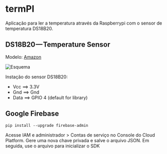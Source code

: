 # termPI

Aplicação para ler a temperatura através da Raspberrypi com o sensor de temperatura DS18B20.

## DS18B20 — Temperature Sensor

Modelo: [Amazon](https://www.amazon.com/dp/B008HODWBU/ref=cm_sw_r_cp_ep_dp_xpI4Ab396BX32)

![Esquema](https://cdn-images-1.medium.com/max/800/0*YyNyjCuxpRrYeif8)

Instação do sensor DS18B20:

* Vcc ==> 3.3V
* Gnd ==> Gnd
* Data ==> GPIO 4 (default for library)

## Google Firebase

 `pip install --upgrade firebase-admin` 

Acesse IAM e administrador > Contas de serviço no Console do Cloud Platform. Gere uma nova chave privada e salve o arquivo JSON. Em seguida, use o arquivo para inicializar o SDK